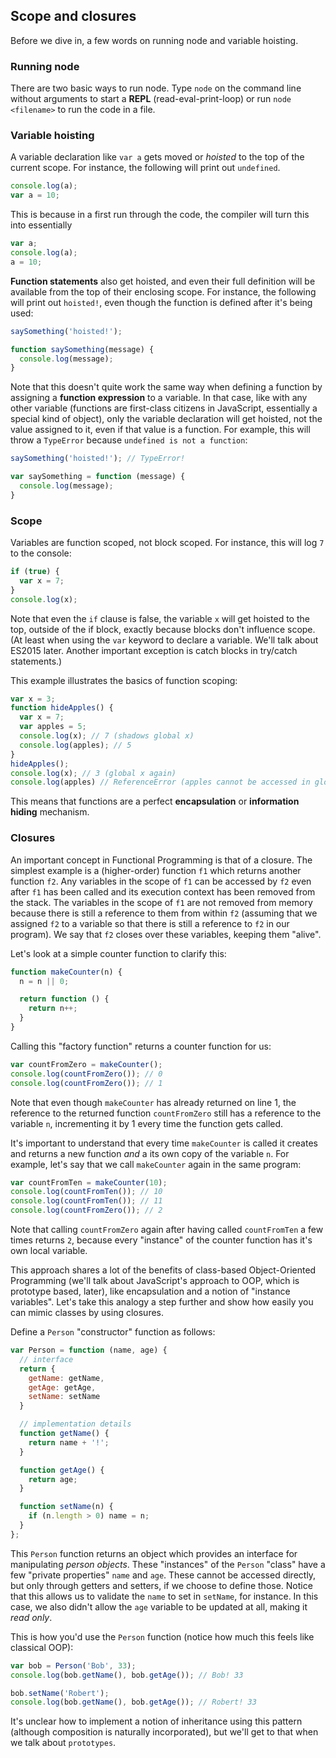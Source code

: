 ## Scope and closures

Before we dive in, a few words on running node and variable hoisting.

### Running node

There are two basic ways to run node. Type `node` on the command line without arguments to start a **REPL** (read-eval-print-loop) or run `node <filename>` to run the code in a file.

### Variable hoisting

A variable declaration like `var a` gets moved or _hoisted_ to the top of the current scope. For instance, the following will print out `undefined`.

```javascript
console.log(a);
var a = 10;
```

This is because in a first run through the code, the compiler will turn this into essentially

```javascript
var a;
console.log(a);
a = 10;
```

**Function statements** also get hoisted, and even their full definition will be available from the top of their enclosing scope. For instance, the following will print out `hoisted!`, even though the function is defined after it's being used:

```javascript
saySomething('hoisted!');

function saySomething(message) {
  console.log(message);
}
```

Note that this doesn't quite work the same way when defining a function by assigning a **function expression** to a variable. In that case, like with any other variable (functions are first-class citizens in JavaScript, essentially a special kind of object), only the variable declaration will get hoisted, not the value assigned to it, even if that value is a function. For example, this will throw a `TypeError` because `undefined is not a function`:

```javascript
saySomething('hoisted!'); // TypeError!

var saySomething = function (message) {
  console.log(message);
}
```
### Scope

Variables are function scoped, not block scoped. For instance, this will log `7` to the console:

```javascript
if (true) {
  var x = 7;
}
console.log(x);
```

Note that even the `if` clause is false, the variable `x` will get hoisted to the top, outside of the if block, exactly because blocks don't influence scope. (At least when using the `var` keyword to declare a variable. We'll talk about ES2015 later. Another important exception is catch blocks in try/catch statements.)

This example illustrates the basics of function scoping:

```javascript
var x = 3;
function hideApples() {
  var x = 7;
  var apples = 5;
  console.log(x); // 7 (shadows global x)
  console.log(apples); // 5
}
hideApples();
console.log(x); // 3 (global x again)
console.log(apples) // ReferenceError (apples cannot be accessed in global scope)
```

This means that functions are a perfect **encapsulation** or **information hiding** mechanism.

### Closures

An important concept in Functional Programming is that of a closure. The simplest example is a (higher-order) function `f1` which returns another function `f2`. Any variables in the scope of `f1` can be accessed by `f2` even after `f1` has been called and its execution context has been removed from the stack. The variables in the scope of `f1` are not removed from memory because there is still a reference to them from within `f2` (assuming that we assigned `f2` to a variable so that there is still a reference to `f2` in our program). We say that `f2` closes over these variables, keeping them "alive".

Let's look at a simple counter function to clarify this:

```javascript
function makeCounter(n) {
  n = n || 0;

  return function () {
    return n++;
  }
}
```

Calling this "factory function" returns a counter function for us:

```javascript
var countFromZero = makeCounter();
console.log(countFromZero()); // 0
console.log(countFromZero()); // 1
```
Note that even though `makeCounter` has already returned on line 1, the reference to the returned function `countFromZero` still has a reference to the variable `n`, incrementing it by 1 every time the function gets called.

It's important to understand that every time `makeCounter` is called it creates and returns a new function _and_ a its own copy of the variable `n`. For example, let's say that we call `makeCounter` again in the same program:

```javascript
var countFromTen = makeCounter(10);
console.log(countFromTen()); // 10
console.log(countFromTen()); // 11
console.log(countFromZero()); // 2
```

Note that calling `countFromZero` again after having called `countFromTen` a few times returns `2`, because every "instance" of the counter function has it's own local variable.

This approach shares a lot of the benefits of class-based Object-Oriented Programming (we'll talk about JavaScript's approach to OOP, which is prototype based, later), like encapsulation and a notion of "instance variables". Let's take this analogy a step further and show how easily you can mimic classes by using closures.

Define a `Person` "constructor" function as follows:
```javascript
var Person = function (name, age) {
  // interface
  return {
    getName: getName,
    getAge: getAge,
    setName: setName
  }

  // implementation details
  function getName() {
    return name + '!';
  }

  function getAge() {
    return age;
  }

  function setName(n) {
    if (n.length > 0) name = n;
  }
};
```

This `Person` function returns an object which provides an interface for manipulating _person objects_. These "instances" of the `Person` "class" have a few "private properties" `name` and `age`. These cannot be accessed directly, but only through getters and setters, if we choose to define those. Notice that this allows us to validate the `name` to set in `setName`, for instance. In this case, we also didn't allow the `age` variable to be updated at all, making it _read only_.

This is how you'd use the `Person` function (notice how much this feels like classical OOP):
```javascript
var bob = Person('Bob', 33);
console.log(bob.getName(), bob.getAge()); // Bob! 33

bob.setName('Robert');
console.log(bob.getName(), bob.getAge()); // Robert! 33
```

It's unclear how to implement a notion of inheritance using this pattern (although composition is naturally incorporated), but we'll get to that when we talk about `prototypes`.
